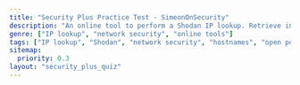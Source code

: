 ```yaml
---
title: "Security Plus Practice Test - SimeonOnSecurity"
description: "An online tool to perform a Shodan IP lookup. Retrieve information such as hostnames, open ports, tags, CPEs, and vulnerabilities associated with an IP address."
genre: ["IP lookup", "network security", "online tools"]
tags: ["IP lookup", "Shodan", "network security", "hostnames", "open ports", "tags", "CPEs", "vulnerabilities", "online tools"]
sitemap:
  priority: 0.3
layout: "security_plus_quiz"
---
```

